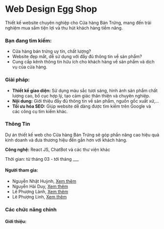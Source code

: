 <h1>Web Design Egg Shop</h1>

<p>Thiết kế website chuyên nghiệp cho Cửa hàng Bán Trứng, mang đến trải nghiệm mua sắm tiện lợi và thu hút khách hàng tiềm năng.</p>

<h3>Bạn đang tìm kiếm:</h3>
<ul>
  <li>Cửa hàng bán trứng uy tín, chất lượng?</li>
  <li>Website đẹp mắt, dễ sử dụng với đầy đủ thông tin về sản phẩm?</li>
  <li>Cung cấp kênh thông tin hữu ích cho khách hàng về sản phẩm và dịch vụ của cửa hàng.</li>
</ul>

<h3>Giải pháp:</h3>
<ul>
  <li><b>Thiết kế giao diện:</b> Sử dụng màu sắc tươi sáng, hình ảnh sản phẩm chất lượng cao, bố cục hợp lý, tạo cảm giác thân thiện và chuyên nghiệp.</li>
  <li><b>Nội dung:</b> Giới thiệu đầy đủ thông tin về sản phẩm, nguồn gốc xuất xứ,...</li>
  <li><b>Tối ưu hóa SEO:</b> Giúp website dễ dàng được tìm kiếm trên Google và các công cụ tìm kiếm khác.</li>
</ul>

<h3>Thông Tin</h3>
<p>Dự án thiết kế web cho Cửa hàng Bán Trứng sẽ góp phần nâng cao hiệu quả kinh doanh và đưa thương hiệu đến gần hơn với khách hàng.</p>
<p><b>Công nghệ:</b> React JS, ChatBot và các thư viện khác</p>
<p>Thời gian: từ tháng 03 - tới tháng ___ </p>

<h4>Người tham gia:</h4>
<ul>
  <li>Nguyễn Nhật Huỳnh, <a href="">Xem thêm</a></li>
  <li>Nguyễn Hải Duy, <a href="">Xem thêm</a></li>
  <li>Lê Phượng Lành, <a href="">Xem thêm</a></li>
  <li>Lê Phượng Linh, <a href="">Xem thêm</a></li>
</ul>

<h3>Các chức năng chính</h3>
<div>
  <h4>Giới thiệu: </h4>
</div>
